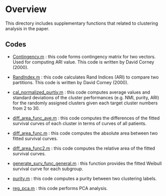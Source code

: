 # Overview

This directory includes supplementary functions that related to clustering analysis in the paper.

## Codes


- [Contingency.m](https://github.com/ishspsy/MKerW-A/blob/master/Other_functions/Cluster_performance/Contingency.m)
: this code forms contingency matrix for two vectors. Used for computing ARI value. 
This code is written by David Corney (2000). 

- [RandIndex.m](https://github.com/ishspsy/MKerW-A/blob/master/Other_functions/Cluster_performance/RandIndex.m)
: this code calculates Rand Indices (ARI) to compare two partitions. This code is written by David Corney (2000). 

- [cal_normalized_purtiy.m](https://github.com/ishspsy/MKerW-A/blob/master/Other_functions/Cluster_performance/cal_normalized_purtiy.m)
: this code computes average values and standard deviations of the cluster performances (e.g. NMI, purity, ARI)
for the randomly assigned clusters given each target cluster numbers from 2 to 30.


- [diff_area_func_ave.m](https://github.com/ishspsy/MKerW-A/blob/master/Other_functions/Cluster_performance/diff_area_func_ave.m)
: this code computes the differences of the fitted survival curves of each cluster in terms of curves of all patients.

- [diff_area_func.m](https://github.com/ishspsy/MKerW-A/blob/master/Other_functions/Cluster_performance/diff_area_func.m)
: this code computes the absolute area between two fitted survival curves.

- [diff_area_func2.m](https://github.com/ishspsy/MKerW-A/blob/master/Other_functions/Cluster_performance/diff_area_func2.m)
: this code computes the relative area of the fitted survival curves.  

- [generate_surv_func_general.m](https://github.com/ishspsy/MKerW-A/blob/master/Other_functions/Cluster_performance/generate_surv_func_general.m)
: this function provides the fitted Weibull survival curve for each subgroup. 

- [purity.m](https://github.com/ishspsy/MKerW-A/blob/master/Other_functions/Cluster_performance/purity.m)
: this code computes a purity between two clustering labels.

- [reg_pca.m](https://github.com/ishspsy/MKerW-A/blob/master/Other_functions/Cluster_performance/reg_pca.m)
: this code performs PCA analysis. 






	


